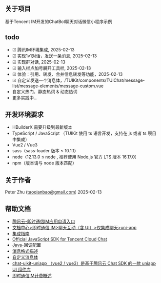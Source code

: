 ## 关于项目
基于Tencent IM开发的ChatBot聊天对话微信小程序示例

## todo

- ☑ ️腾讯IM环境集成, 2025-02-13
- ☑ 实现1v1对话，发送一条消息, 2025-02-13
- ☑ 实现群对话, 2025-02-13
- ☑ 输入栏点加号展开工具栏, 2025-02-13
- ☑ 体验：引用、转发、合并信息转发等功能，2025-02-13
- ☑ 自定义发送一个消息体，/TUIKit/components/TUIChat/message-list/message-elements/message-custom.vue
- 自定义热门，静态热词 & 动态热词
- 更多实践中...

## 开发环境要求
* HBuilderX 需要升级到最新版本
* TypeScript / JavaScript （TUIKit 使用 ts 语言开发，支持在 js 或者 ts 项目中集成）
* Vue2 / Vue3
* sass（sass-loader 版本 ≤ 10.1.1）
* node（12.13.0 ≤ node , 推荐使用 Node.js 官方 LTS 版本 16.17.0）
* npm（版本请与 node 版本匹配）

## 关于作者
Peter Zhu (taoqianbao@gmail.com)
2025-02-13

## 帮助文档
* [腾讯云-即时通信IM应用申请入口](https://console.cloud.tencent.com/im)
* [文档中心>即时通信 IM>聊天互动（含 UI）>仅集成聊天>uni-app](https://cloud.tencent.com/document/product/269/96744)
* [集成指南](https://console.cloud.tencent.com/im/tool-guide)
* [Official JavaScript SDK for Tencent Cloud Chat](https://www.npmjs.com/package/@tencentcloud/chat)
* [Java-回调配置](https://console.cloud.tencent.com/im/callback-setting)
* [消息格式描述](https://cloud.tencent.com/document/product/269/2720)
* [自定义消息体](https://cloud.tencent.cn/document/product/269/79115)
* [chat-uikit-uniapp （vue2 / vue3）是基于腾讯云 Chat SDK 的一款 uniapp UI 组件库](https://github.com/TencentCloud/chat-uikit-uniapp)
* [即时通信IM计费概述](https://cloud.tencent.com/document/product/269/11673)